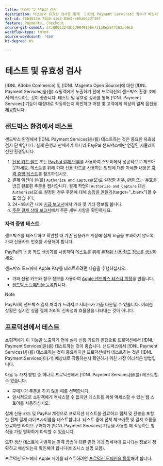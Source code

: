 ```yaml
---
title: 테스트 및 유효성 검사
description: 테스트와 유효성 검사를 통해  [!DNL Payment Services] 함수가 예상대로 작동하는지 확인하고 고객에게 최상의 결제 옵션을 제공합니다
exl-id: 95b4615e-73b0-41e8-83e2-e65a0b22f10f
feature: Payments, Checkout
source-git-commit: 37380063242b6d904910be731b8e58471625e9cb
workflow-type: tm+mt
source-wordcount: '469'
ht-degree: 0%

---
```


# 테스트 및 유효성 검사

[!DNL Adobe Commerce] 및 [!DNL Magento Open Source]에 대한 [!DNL Payment Services]을(를) 쇼핑객에게 노출하기 전에 프로덕션의 샌드박스 환경 _및_&#x200B;에서 테스트하는 것이 좋습니다. 테스트 및 유효성 검사를 통해 [!DNL Payment Services] 기능이 예상대로 작동하는지 확인하고 매장 및 고객에게 최상의 결제 옵션을 제공합니다.

## 샌드박스 환경에서 테스트

샌드박스 환경에서 [!DNL Payment Services]을(를) 테스트하는 것은 중요한 유효성 검사 단계입니다. 실제 은행과 판매자가 아니라 PayPal 샌드박스에만 연결된 시뮬레이션된 환경입니다.

1. [신용 카드 필드](payments-options.md#credit-card-fields) 또는 [PayPal 결제 단추](payments-options.md#paypal-smart-buttons)를 사용하여 스토어에서 성공적으로 체크아웃하세요. 테스트를 위해 가짜 신용 카드를 사용하는 방법에 대한 자세한 내용은 [자격 증명 테스트](#testing-credentials)를 참조하십시오.
1. 결제 액션이 [을(를) `Authorize and Capture`](onboard.md#set-payment-services-as-payment-method)(으)로 설정한 경우, [환불](refunds.md) 또는 [무효](voids.md)를 방금 완료된 주문을 캡처합니다. 결제 작업이 `Authorize and Capture` 대신 `Authorize`(으)로 설정된 경우 주문에 대해 [송장을 만들기](https://experienceleague.adobe.com/en/docs/commerce-admin/stores-sales/order-management/invoices#create-an-invoice){target="_blank"}할 수도 있습니다.
1. 24~48시간 내에 [지급 보고서](payouts.md)에서 거래 및 기타 정보를 봅니다.
1. [주문 결제 상태 보고서](order-payment-status.md)에서 주문 세부 사항을 확인하세요.

### 자격 증명 테스트

샌드박스를 테스트하고 확인할 때 기존 신용카드 계정에 실제 요금을 부과하지 않도록 가짜 신용카드 번호를 사용해야 합니다.

PayPal의 신용 카드 생성기를 사용하여 테스트를 위해 [무작위 신용 카드 정보를 생성](https://www.paypal.com/us/smarthelp/article/where-can-i-find-test-credit-card-numbers-ts2157)하세요.

샌드박스 모드에서 Apple Pay를 테스트하려면 다음을 수행하십시오.

* 가짜 신용 카드와 청구 정보를 사용하여 [Apple 샌드박스 테스터 계정](https://developer.apple.com/apple-pay/sandbox-testing/#create-a-sandbox-tester-account)을 만듭니다.
* [샌드박스 도메인을 등록](https://developer.paypal.com/docs/checkout/apm/apple-pay/#link-registeryoursandboxdomains)합니다.

>[!NOTE]
>
>PayPal의 샌드박스 결제 처리가 느려지고 서비스가 가끔 다운될 수 있습니다. 이러한 상황은 실시간 상품 결제 처리의 신속성과 효율성을 나타내는 것이 아니다.

## 프로덕션에서 테스트

쇼핑객에게 이 기능을 노출하기 전에 실제 신용 카드와 은행으로 프로덕션에서 [!DNL Payment Services]을(를) 테스트하는 것이 좋습니다. 샌드박스에서 [!DNL Payment Services]을(를) 테스트하는 것이 중요하지만 프로덕션에서 테스트하는 것은 [!DNL Payment Services]이(가) 예상대로 작동하는지 확인하기 위한 가장 어리석은 방법입니다.

다음 두 가지 방법 중 하나로 프로덕션에서 [!DNL Payment Services]을(를) 테스트할 수 있습니다.

* 구매자가 주문을 하지 않을 때를 선택합니다.
* 일시적으로 쇼핑객에게 액세스할 수 없지만 테스트를 위해 액세스할 수 있는 웹 스토어를 사용하십시오.

실제 신용 카드 및 PayPal 계정으로 프로덕션 테스트를 완료하고 캡처 및 환불을 포함한 전체 결제 라이프사이클을 테스트합니다. 테스트 중에 전체 체크아웃 및 결제 흐름을 완료하면 라이브 구매자가 [!DNL Payment Services] 기능을 사용할 때 작동하는 방식을 가장 명확하게 파악할 수 있습니다.

또한 생산 테스트에 사용하는 결제 방법에 대한 은행 거래 명세서에 표시되는 정보가 정확하고 예상되는지 확인해야 합니다(비즈니스 설명 포함).

프로덕션 모드에서 Apple 페이를 테스트하려면 [프로덕션 도메인을 등록](https://developer.paypal.com/docs/checkout/apm/apple-pay/#register-your-live-domain)해야 합니다.
